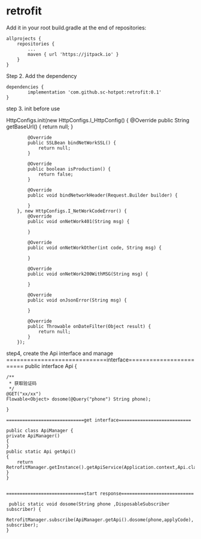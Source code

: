 # retrofit
Add it in your root build.gradle at the end of repositories:

	allprojects {
		repositories {
			...
			maven { url 'https://jitpack.io' }
		}
	}
Step 2. Add the dependency

	dependencies {
	        implementation 'com.github.sc-hotpot:retrofit:0.1'
	}
  
step 3. init before use 
  
  HttpConfigs.init(new HttpConfigs.I_HttpConfig() {
            @Override
            public String getBaseUrl() {
                return null;
            }

            @Override
            public SSLBean bindNetWorkSSL() {
                return null;
            }

            @Override
            public boolean isProduction() {
                return false;
            }

            @Override
            public void bindNetworkHeader(Request.Builder builder) {

            }
        }, new HttpConfigs.I_NetWorkCodeError() {
            @Override
            public void onNetWork401(String msg) {

            }

            @Override
            public void onNetWorkOther(int code, String msg) {

            }

            @Override
            public void onNetWork200WithMSG(String msg) {

            }

            @Override
            public void onJsonError(String msg) {

            }

            @Override
            public Throwable onDateFilter(Object result) {
                return null;
            }
        });
        
step4, create the Api interface and manage
    =============================interface========================
    public interface Api {

    /**
     * 获取验证码
     */
    @GET("xx/xx")
    Flowable<Object> dosome(@Query("phone") String phone);
    
    }
    
    =============================get interface===========================
    
    public class ApiManager {
    private ApiManager()
    {
    }
    public static Api getApi()
    {
        return RetrofitManager.getInstance().getApiService(Application.context,Api.class);
    }
    }
    
    
    =============================start response===========================
    
     public static void dosome(String phone ,DisposableSubscriber subscriber) {
        RetrofitManager.subscribe(ApiManager.getApi().dosome(phone,applyCode), subscriber);
    }
    
    
    
    
    
